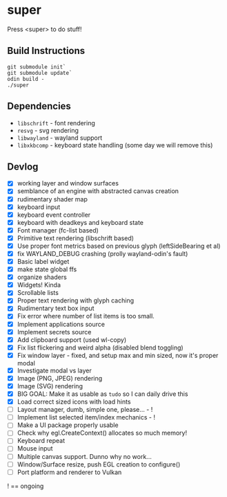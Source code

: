 # super
Press &lt;super> to do stuff!

## Build Instructions
```
git submodule init`
git submodule update`
odin build -
./super
```

## Dependencies
- `libschrift` - font rendering 
- `resvg` - svg rendering 
- `libwayland` - wayland support
- `libxkbcomp` - keyboard state handling (some day we will remove this)

## Devlog
- [x] working layer and window surfaces
- [x] semblance of an engine with abstracted canvas creation
- [x] rudimentary shader map
- [x] keyboard input 
- [x] keyboard event controller 
- [x] keyboard with deadkeys and keyboard state
- [x] Font manager (fc-list based)
- [x] Primitive text rendering (libschrift based)
- [x] Use proper font metrics based on previous glyph (leftSideBearing et al)
- [x] fix WAYLAND_DEBUG crashing (prolly wayland-odin's fault)
- [x] Basic label widget
- [x] make state global ffs
- [x] organize shaders
- [x] Widgets! Kinda
- [x] Scrollable lists
- [x] Proper text rendering with glyph caching
- [x] Rudimentary text box input
- [x] Fix error where number of list items is too small.
- [x] Implement applications source 
- [x] Implement secrets source
- [x] Add clipboard support (used wl-copy)
- [x] Fix list flickering and weird alpha (disabled blend toggling)
- [x] Fix window layer - fixed, and setup max and min sized, now it's proper modal
- [x] Investigate modal vs layer
- [x] Image (PNG, JPEG) rendering
- [x] Image (SVG) rendering
- [x] BIG GOAL: Make it as usable as `tudo` so I can daily drive this
- [x] Load correct sized icons with load hints
- [ ] Layout manager, dumb, simple one, please... - !
- [ ] Implement list selected item/index mechanics - !
- [ ] Make a UI package properly usable
- [ ] Check why egl.CreateContext() allocates so much memory! 
- [ ] Keyboard repeat 
- [ ] Mouse input
- [ ] Multiple canvas support. Dunno why no work...
- [ ] Window/Surface resize, push EGL creation to configure()
- [ ] Port platform and renderer to Vulkan

! == ongoing
